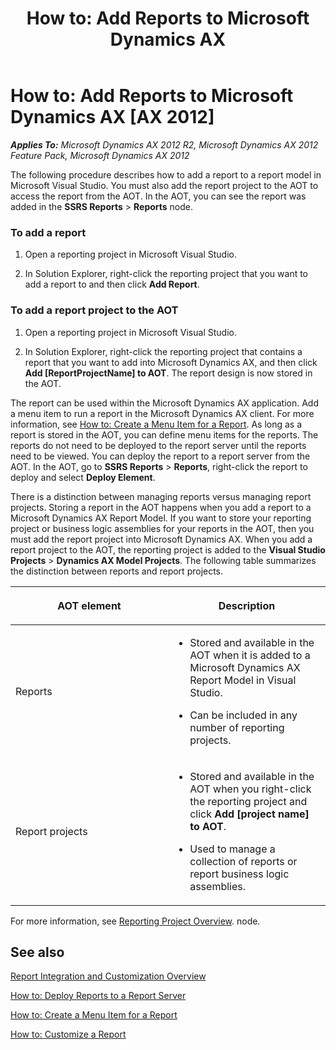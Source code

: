 ﻿---
title: 'How to: Add Reports to Microsoft Dynamics AX'
TOCTitle: 'How to: Add Reports to Microsoft Dynamics AX'
ms:assetid: ba9d6e8c-86c1-4c66-8740-3885c9cf0f5c
ms:mtpsurl: https://technet.microsoft.com/en-us/library/Cc574427(v=AX.60)
ms:contentKeyID: 28119576
ms.date: 11/07/2012
mtps_version: v=AX.60
---

# How to: Add Reports to Microsoft Dynamics AX [AX 2012]


_**Applies To:** Microsoft Dynamics AX 2012 R2, Microsoft Dynamics AX 2012 Feature Pack, Microsoft Dynamics AX 2012_

The following procedure describes how to add a report to a report model in Microsoft Visual Studio. You must also add the report project to the AOT to access the report from the AOT. In the AOT, you can see the report was added in the **SSRS Reports** \> **Reports** node.

### To add a report

1.  Open a reporting project in Microsoft Visual Studio.

2.  In Solution Explorer, right-click the reporting project that you want to add a report to and then click **Add Report**.

### To add a report project to the AOT

1.  Open a reporting project in Microsoft Visual Studio.

2.  In Solution Explorer, right-click the reporting project that contains a report that you want to add into Microsoft Dynamics AX, and then click **Add \[ReportProjectName\] to AOT**. The report design is now stored in the AOT.

The report can be used within the Microsoft Dynamics AX application. Add a menu item to run a report in the Microsoft Dynamics AX client. For more information, see [How to: Create a Menu Item for a Report](how-to-create-a-menu-item-for-a-report.md). As long as a report is stored in the AOT, you can define menu items for the reports. The reports do not need to be deployed to the report server until the reports need to be viewed. You can deploy the report to a report server from the AOT. In the AOT, go to **SSRS Reports** \> **Reports**, right-click the report to deploy and select **Deploy Element**.

There is a distinction between managing reports versus managing report projects. Storing a report in the AOT happens when you add a report to a Microsoft Dynamics AX Report Model. If you want to store your reporting project or business logic assemblies for your reports in the AOT, then you must add the report project into Microsoft Dynamics AX. When you add a report project to the AOT, the reporting project is added to the **Visual Studio Projects** \> **Dynamics AX Model Projects**. The following table summarizes the distinction between reports and report projects.

<table>
<colgroup>
<col style="width: 50%" />
<col style="width: 50%" />
</colgroup>
<thead>
<tr class="header">
<th><p>AOT element</p></th>
<th><p>Description</p></th>
</tr>
</thead>
<tbody>
<tr class="odd">
<td><p>Reports</p></td>
<td><ul>
<li><p>Stored and available in the AOT when it is added to a Microsoft Dynamics AX Report Model in Visual Studio.</p></li>
<li><p>Can be included in any number of reporting projects.</p></li>
</ul></td>
</tr>
<tr class="even">
<td><p>Report projects</p></td>
<td><ul>
<li><p>Stored and available in the AOT when you right-click the reporting project and click <strong>Add [project name] to AOT</strong>.</p></li>
<li><p>Used to manage a collection of reports or report business logic assemblies.</p></li>
</ul></td>
</tr>
</tbody>
</table>


For more information, see [Reporting Project Overview](reporting-project-overview.md). node.

## See also

[Report Integration and Customization Overview](report-integration-and-customization-overview.md)

[How to: Deploy Reports to a Report Server](how-to-deploy-reports-to-a-report-server.md)

[How to: Create a Menu Item for a Report](how-to-create-a-menu-item-for-a-report.md)

[How to: Customize a Report](how-to-customize-a-report.md)

